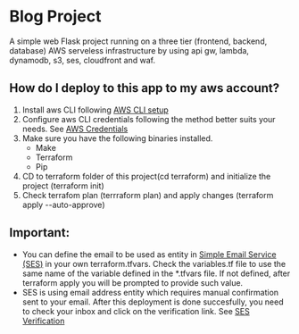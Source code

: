 # Blog Project

A simple web Flask project running on a three tier (frontend, backend, database) AWS serveless infrastructure by using api gw, lambda, dynamodb, s3, ses, cloudfront and waf. 

## How do I deploy to this app to my aws account?
1. Install aws CLI following [AWS CLI setup](https://docs.aws.amazon.com/cli/v1/userguide/install-linux.html)
2. Configure aws CLI credentials following the method better suits your needs. See [AWS Credentials](https://docs.aws.amazon.com/cli/v1/userguide/cli-chap-configure.html)
2. Make sure you have the following binaries installed. 
    - Make
    - Terraform
    - Pip
2. CD to terraform folder of this project(cd terraform) and initialize the project (terraform init)
3. Check terrafom plan (terrraform plan) and apply changes (terraform apply --auto-approve)

## Important:
- You can define the email to be used as entity in [Simple Email Service (SES)](https://docs.aws.amazon.com/ses/latest/dg/Welcome.html) in your own terraform.tfvars. Check the variables.tf file to use the same name of the variable defined in the *.tfvars file. If not defined, after terraform apply you will be prompted to provide such value.
- SES is using email address entity which requires manual confirmation sent to your email. After this deployment is done succesfully, you need to check your inbox and click on the verification link. See [SES Verification](https://docs.aws.amazon.com/ses/latest/dg/creating-identities.html)

